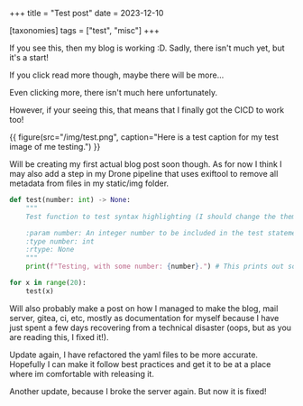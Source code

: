+++
title = "Test post"
date = 2023-12-10

[taxonomies]
tags = ["test", "misc"]
+++

If you see this, then my blog is working :D. Sadly, there isn't much yet, but it's a start!

If you click read more though, maybe there will be more...
<!-- more -->

Even clicking more, there isn't much here unfortunately.

However, if your seeing this, that means that I finally got the CICD to work too!

{{ figure(src="/img/test.png", caption="Here is a test caption for my test image of me testing.") }}

Will be creating my first actual blog post soon though. As for now I think I may also add a step in my Drone pipeline that uses exiftool to remove all metadata from files in my static/img folder.

```py
def test(number: int) -> None:
    """
    Test function to test syntax highlighting (I should change the theme for it)

    :param number: An integer number to be included in the test statement.
    :type number: int
    :rtype: None
    """
    print(f"Testing, with some number: {number}.") # This prints out some words

for x in range(20):
    test(x)
```

Will also probably make a post on how I managed to make the blog, mail server, gitea, ci, etc, mostly as documentation for myself because I have just spent a few days recovering from a technical disaster (oops, but as you are reading this, I fixed it!).

Update again, I have refactored the yaml files to be more accurate. Hopefully I can make it follow best practices and get it to be at a place where im comfortable with releasing it.

Another update, because I broke the server again. But now it is fixed!

